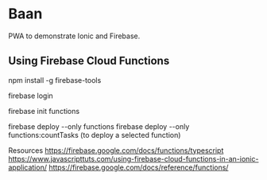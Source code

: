 # Baan

PWA to demonstrate Ionic and Firebase.


## Using Firebase Cloud Functions

npm install -g firebase-tools

firebase login

firebase init functions

firebase deploy --only functions
firebase deploy --only functions:countTasks (to deploy a selected function)

Resources
https://firebase.google.com/docs/functions/typescript
https://www.javascripttuts.com/using-firebase-cloud-functions-in-an-ionic-application/
https://firebase.google.com/docs/reference/functions/
